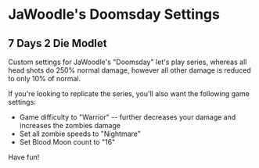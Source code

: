 # JaWoodle's Doomsday Settings

## 7 Days 2 Die Modlet

Custom settings for JaWoodle's "Doomsday" let's play series, whereas all head shots do 250% normal damage, however all other damage is reduced to only 10% of normal.

If you're looking to replicate the series, you'll also want the following game settings:

- Game difficulty to "Warrior" -- further decreases your damage and increases the zombies damage
- Set all zombie speeds to "Nightmare"
- Set Blood Moon count to "16"

Have fun!
